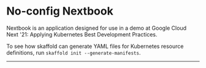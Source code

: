 # No-config Nextbook

Nextbook is an application designed for use in a demo at Google Cloud Next '21: Applying Kubernetes Best Development Practices. 

To see how skaffold can generate YAML files for Kubernetes resource definitions, run `skaffold init --generate-manifests`.

---
